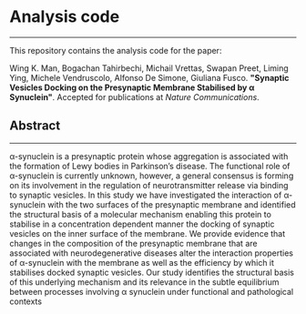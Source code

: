# Analysis code

---

This repository contains the analysis code for the paper:

Wing K. Man, Bogachan Tahirbechi, Michail Vrettas, Swapan Preet, Liming Ying, Michele Vendruscolo,
Alfonso De Simone, Giuliana Fusco. **"Synaptic Vesicles Docking on the Presynaptic Membrane Stabilised by α Synuclein"**.
Accepted for publications at *Nature Communications*.

## Abstract

---

α-synuclein is a presynaptic protein whose aggregation is associated with the formation of Lewy bodies in Parkinson’s disease.
The functional role of α-synuclein is currently unknown, however, a general consensus is forming on its involvement in the regulation
of neurotransmitter release via binding to synaptic vesicles. In this study we have investigated the interaction of α-synuclein with
the two surfaces of the presynaptic membrane and identified the structural basis of a molecular mechanism enabling this protein to stabilise
in a concentration dependent manner the docking of synaptic vesicles on the inner surface of the membrane. We provide evidence that changes
in the composition of the presynaptic membrane that are associated with neurodegenerative diseases alter the interaction properties of
α-synuclein with the membrane as well as the efficiency by which it stabilises docked synaptic vesicles. Our study identifies the structural
basis of this underlying mechanism and its relevance in the subtle equilibrium between processes involving α synuclein under functional and
pathological contexts
